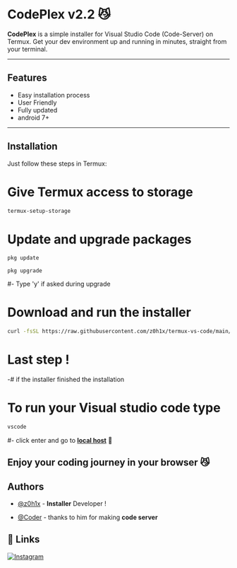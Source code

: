 # CodePlex v2.2 😼

**CodePlex** is a simple installer for Visual Studio Code (Code-Server) on Termux. Get your dev environment up and running in minutes, straight from your terminal.


---


## Features

- Easy installation process 
- User Friendly
- Fully updated 
- android 7+

---

## Installation

Just follow these steps in Termux:


# Give Termux access to storage

```bash
termux-setup-storage
```

# Update and upgrade packages
```bash
pkg update
```
```
pkg upgrade
```
#- Type 'y' if asked during upgrade

# Download and run the installer
```bash
curl -fsSL https://raw.githubusercontent.com/z0h1x/termux-vs-code/main/installer.sh | bash
```
# Last step !
-# if the installer finished the installation 
# To run your Visual studio code type
```bash
vscode
```

#- click enter and go to **[local host](http://localhost:8080/)** 🥳







## Enjoy your coding journey in your **browser** 😼

## Authors

- [@z0h1x](https://www.github.com/z0h1x) - **Installer** Developer !

- [@Coder](https://github.com/coder) - thanks to him for making **code server**
## 🔗 Links
[![Instagram](https://img.shields.io/badge/Instagram-E4405F?style=for-the-badge&logo=instagram&logoColor=white)](https://www.instagram.com/z0hir_exe?igsh=MWM3bTU1ZHJjN2piOA==)
